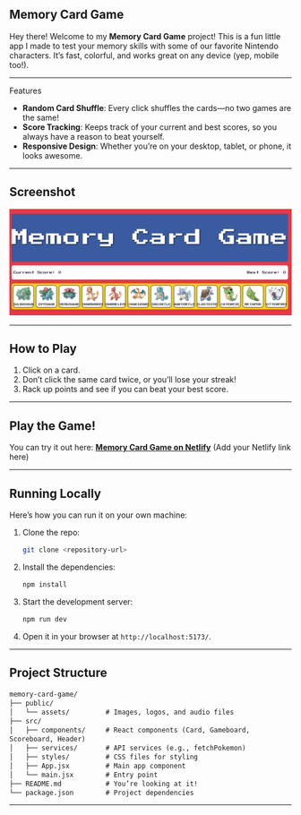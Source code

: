 ## Memory Card Game

Hey there! Welcome to my **Memory Card Game** project! This is a fun little app I made to test your memory skills with some of our favorite Nintendo characters. It’s fast, colorful, and works great on any device (yep, mobile too!).

---

Features

- **Random Card Shuffle**: Every click shuffles the cards—no two games are the same!
- **Score Tracking**: Keeps track of your current and best scores, so you always have a reason to beat yourself.
- **Responsive Design**: Whether you’re on your desktop, tablet, or phone, it looks awesome.

---

## Screenshot

![Desktop Screenshot](public/assets/memorycardsnap.png)



---

## How to Play

1. Click on a card. 
2. Don’t click the same card twice, or you’ll lose your streak!  
3. Rack up points and see if you can beat your best score.

---

##  Play the Game!

You can try it out here: **[ Memory Card Game on Netlify](#)** (Add your Netlify link here)

---

## Running Locally

Here’s how you can run it on your own machine:

1. Clone the repo:
   ```bash
   git clone <repository-url>
   ```
2. Install the dependencies:
   ```bash
   npm install
   ```
3. Start the development server:
   ```bash
   npm run dev
   ```
4. Open it in your browser at `http://localhost:5173/`.

---

## Project Structure



```plaintext
memory-card-game/
├── public/
│   └── assets/         # Images, logos, and audio files
├── src/
│   ├── components/     # React components (Card, Gameboard, Scoreboard, Header)
│   ├── services/       # API services (e.g., fetchPokemon)
│   ├── styles/         # CSS files for styling
│   ├── App.jsx         # Main app component
│   └── main.jsx        # Entry point
├── README.md           # You’re looking at it!
└── package.json        # Project dependencies
```

---
